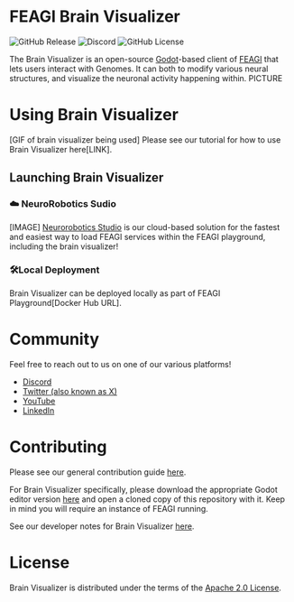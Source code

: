 # FEAGI Brain Visualizer

![GitHub Release](https://img.shields.io/github/v/release/feagi/brain-visualizer) ![Discord](https://img.shields.io/discord/1242546683791933480) ![GitHub License](https://img.shields.io/github/license/feagi/brain-visualizer)


The Brain Visualizer is an open-source [Godot](https://github.com/godotengine/godot)-based client of [FEAGI](https://github.com/feagi/feagi) that lets users interact with Genomes. It can both to modify various neural structures, and visualize the neuronal activity happening within.
PICTURE

# Using Brain Visualizer
[GIF of brain visualizer being used]
Please see our tutorial for how to use Brain Visualizer here[LINK].

## Launching Brain Visualizer
###  ☁️ NeuroRobotics Sudio

[IMAGE]
[Neurorobotics Studio](https://www.neuraville.com/neurorobotics-studio) is our cloud-based solution for the fastest and easiest way to load FEAGI services within the FEAGI playground, including the brain visualizer!

### 🛠️Local Deployment
Brain Visualizer can be deployed locally as part of FEAGI Playground[Docker Hub URL].

# Community
Feel free to reach out to us on one of our various platforms!
- [Discord](https://discord.gg/PTVC8fyGN8)
- [Twitter (also known as X)](https://x.com/neuraville)
- [YouTube](https://www.youtube.com/@Neuraville)
- [LinkedIn](https://www.linkedin.com/company/neuraville/)

# Contributing
Please see our general contribution guide [here](https://github.com/feagi/feagi/blob/staging/CONTRIBUTING.md).

For Brain Visualizer specifically, please download the appropriate Godot editor version [here](https://godotengine.org/download/archive/4.2.2-stable) and open a cloned copy of this repository with it. Keep in mind you will require an instance of FEAGI running.

See our developer notes for Brain Visualizer [here](https://github.com/feagi/brain-visualizer/blob/staging/docs/Architecture.md).

# License
Brain Visualizer is distributed under the terms of the [Apache 2.0 License](https://www.apache.org/licenses/LICENSE-2.0.txt).
